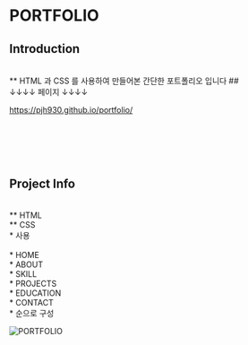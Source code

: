 # PORTFOLIO

## Introduction

</br>
** HTML 과 CSS 를 사용하여 만들어본 간단한 포트폴리오 입니다 ## </br>
↓↓↓↓ 페이지 ↓↓↓↓ </br>

https://pjh930.github.io/portfolio/

</br></br></br></br>
## Project Info

</br>
** HTML</br>
** CSS</br>
* 사용
</br>
</br>
* HOME</br>
* ABOUT</br>
* SKILL</br>
* PROJECTS</br>
* EDUCATION</br>
* CONTACT</br>
* 순으로 구성

![PORTFOLIO](https://github.com/PJH930/portfolio/assets/117810524/d2471216-4ffd-424e-a136-e5b08cafd550)


</br></br>










